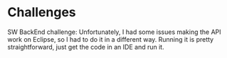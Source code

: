 # Challenges

SW BackEnd challenge: Unfortunately, I had some issues making the API work on Eclipse, so I had to do it in a different way. Running it is pretty straightforward, just get the code in an IDE and run it.
